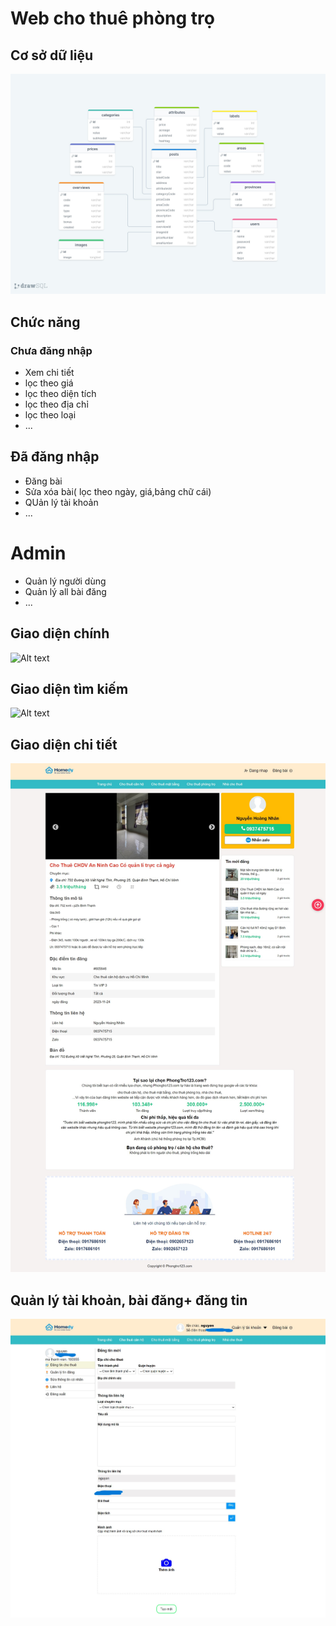 # Web cho thuê phòng trọ

## Cơ sở dữ liệu

![Alt text](image-8.png)

## Chức năng

### Chưa đăng nhập

-   Xem chi tiết
-   lọc theo giá
-   lọc theo diện tích
-   lọc theo địa chỉ
-   lọc theo loại
-   ...

## Đã đăng nhập

-   Đăng bài
-   Sửa xóa bài( lọc theo ngày, giá,bảng chữ cái)
-   QUản lý tài khoản
-   ...

# Admin

-   Quản lý người dùng
-   Quản lý all bài đăng
-   ...

## Giao diện chính

![Alt text](image-3.png)

## Giao diện tìm kiếm

![Alt text](image-4.png)

## Giao diện chi tiết

![Alt text](image-5.png)

## Quản lý tài khoản, bài đăng+ đăng tin

![Alt text](image-6.png)
